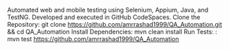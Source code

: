 Automated web and mobile testing using Selenium, Appium, Java, and TestNG. Developed and executed in GitHub CodeSpaces.
 Clone the Repository: git clone https://github.com/amrrashad1999/QA_Automation.git && cd QA_Automation
Install Dependencies: mvn clean install
 Run Tests: : mvn test
https://github.com/amrrashad1999/QA_Automation
